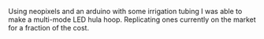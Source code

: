 Using neopixels and an arduino with some irrigation tubing I was able to make a multi-mode LED hula hoop. Replicating ones currently on the market for a fraction of the cost.
